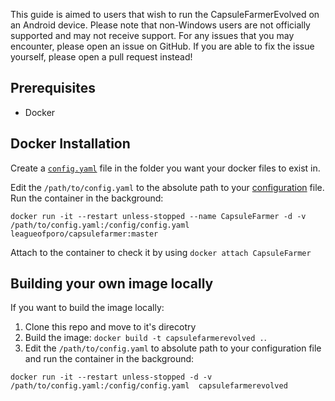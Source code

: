 This guide is aimed to users that wish to run the CapsuleFarmerEvolved on an Android device. Please note that non-Windows users are not officially supported and may not receive support. For any issues that you may encounter, please open an issue on GitHub. If you are able to fix the issue yourself, please open a pull request instead!

## Prerequisites
- Docker

## Docker Installation

Create a [`config.yaml`](https://github.com/LeagueOfPoro/CapsuleFarmerEvolved/wiki/Configuration) file in the folder you want your docker files to exist in.

Edit the `/path/to/config.yaml` to the absolute path to your [configuration](https://github.com/LeagueOfPoro/CapsuleFarmerEvolved/wiki/Configuration) file. 
Run the container in the background:
```
docker run -it --restart unless-stopped --name CapsuleFarmer -d -v /path/to/config.yaml:/config/config.yaml  leagueofporo/capsulefarmer:master
```

Attach to the container to check it by using `docker attach CapsuleFarmer`

## Building your own image locally
If you want to build the image locally:
1. Clone this repo and move to it's direcotry
2. Build the image: `docker build -t capsulefarmerevolved .`.
3. Edit the `/path/to/config.yaml` to absolute path to your configuration file and run the container in the background:
```docker
docker run -it --restart unless-stopped -d -v /path/to/config.yaml:/config/config.yaml  capsulefarmerevolved
```